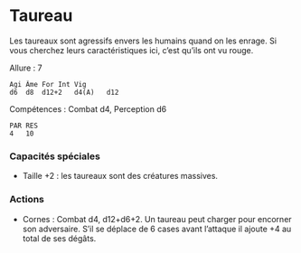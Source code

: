 
# Taureau
Les taureaux sont agressifs envers les humains quand on les enrage. Si vous cherchez leurs caractéristiques ici, c’est qu’ils ont vu rouge.

Allure : 7

	Agi	Âme	For	Int	Vig
	d6	d8	d12+2	d4(A)	d12

Compétences : Combat d4, Perception d6

	PAR	RES
	4	10

### Capacités spéciales
- Taille +2 : les taureaux sont des créatures massives.

### Actions
- Cornes : Combat d4, d12+d6+2. Un taureau peut charger pour encorner son adversaire. S’il se déplace de 6 cases avant l’attaque il ajoute +4 au total de ses dégâts.
